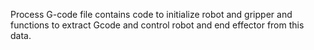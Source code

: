 Process G-code file contains code to initialize robot and gripper and functions to extract Gcode and control robot and end effector from this data. 

